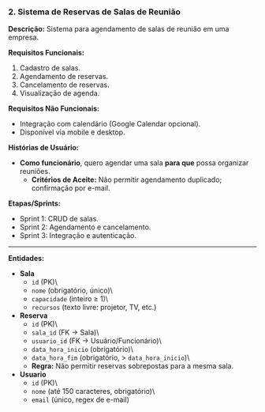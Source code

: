 ### 2. Sistema de Reservas de Salas de Reunião
**Descrição:** Sistema para agendamento de salas de reunião em uma empresa.

**Requisitos Funcionais:**
1. Cadastro de salas.
2. Agendamento de reservas.
3. Cancelamento de reservas.
4. Visualização de agenda.

**Requisitos Não Funcionais:**
- Integração com calendário (Google Calendar opcional).
- Disponível via mobile e desktop.

**Histórias de Usuário:**
- **Como funcionário**, quero agendar uma sala **para que** possa organizar reuniões.
  - **Critérios de Aceite:** Não permitir agendamento duplicado; confirmação por e-mail.

**Etapas/Sprints:**
- Sprint 1: CRUD de salas.
- Sprint 2: Agendamento e cancelamento.
- Sprint 3: Integração e autenticação.
------------------------------------------------------------------------
**Entidades:**

-   **Sala**
    -   `id` (PK)\
    -   `nome` (obrigatório, único)\
    -   `capacidade` (inteiro ≥ 1)\
    -   `recursos` (texto livre: projetor, TV, etc.)
-   **Reserva**
    -   `id` (PK)\
    -   `sala_id` (FK → Sala)\
    -   `usuario_id` (FK → Usuário/Funcionário)\
    -   `data_hora_inicio` (obrigatório)\
    -   `data_hora_fim` (obrigatório, \> `data_hora_inicio`)\
    -   **Regra:** Não permitir reservas sobrepostas para a mesma sala.
-   **Usuario**
    -   `id` (PK)\
    -   `nome` (até 150 caracteres, obrigatório)\
    -   `email` (único, regex de e-mail)
